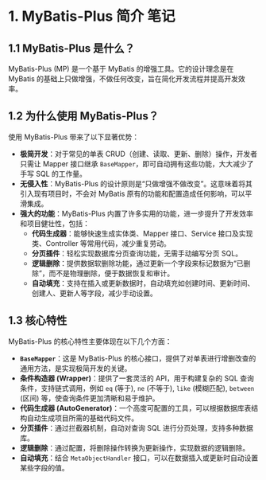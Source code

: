 # 1. MyBatis-Plus 简介 笔记

## 1.1 MyBatis-Plus 是什么？

MyBatis-Plus (MP) 是一个基于 MyBatis 的增强工具。它的设计理念是在 MyBatis 的基础上只做增强，不做任何改变，旨在简化开发流程并提高开发效率。

## 1.2 为什么使用 MyBatis-Plus？

使用 MyBatis-Plus 带来了以下显著优势：

- **极简开发**：对于常见的单表 CRUD（创建、读取、更新、删除）操作，开发者只需让 Mapper 接口继承 `BaseMapper`，即可自动拥有这些功能，大大减少了手写 SQL 的工作量。
- **无侵入性**：MyBatis-Plus 的设计原则是“只做增强不做改变”。这意味着将其引入现有项目时，不会对 MyBatis 原有的功能和配置造成任何影响，可以平滑集成。
- **强大的功能**：MyBatis-Plus 内置了许多实用的功能，进一步提升了开发效率和项目健壮性，包括：
  - **代码生成器**：能够快速生成实体类、Mapper 接口、Service 接口及实现类、Controller 等常用代码，减少重复劳动。
  - **分页插件**：轻松实现数据库分页查询功能，无需手动编写分页 SQL。
  - **逻辑删除**：提供数据软删除功能，通过更新一个字段来标记数据为“已删除”，而不是物理删除，便于数据恢复和审计。
  - **自动填充**：支持在插入或更新数据时，自动填充如创建时间、更新时间、创建人、更新人等字段，减少手动设置。

## 1.3 核心特性

MyBatis-Plus 的核心特性主要体现在以下几个方面：

- **`BaseMapper`**：这是 MyBatis-Plus 的核心接口，提供了对单表进行增删改查的通用方法，是实现极简开发的关键。
- **条件构造器 (Wrapper)**：提供了一套灵活的 API，用于构建复杂的 SQL 查询条件，支持链式调用，例如 `eq` (等于), `ne` (不等于), `like` (模糊匹配), `between` (区间) 等，使查询条件更加清晰和易于维护。
- **代码生成器 (AutoGenerator)**：一个高度可配置的工具，可以根据数据库表结构自动生成项目所需的基础代码文件。
- **分页插件**：通过拦截器机制，自动对查询 SQL 进行分页处理，支持多种数据库。
- **逻辑删除**：通过配置，将删除操作转换为更新操作，实现数据的逻辑删除。
- **自动填充**：结合 `MetaObjectHandler` 接口，可以在数据插入或更新时自动设置某些字段的值。
